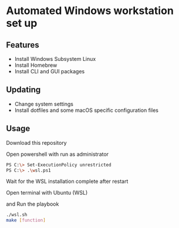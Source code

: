 # Automated Windows workstation set up

## Features

- Install Windows Subsystem Linux
- Install Homebrew
- Install CLI and GUI packages

## Updating
- Change system settings
- Install dotfiles and some macOS specific configuration files

## Usage

Download this repository

Open powershell with run as administrator

```sh
PS C:\> Set-ExecutionPolicy unrestricted
PS C:\> .\wsl.ps1
```

Wait for the WSL installation complete after restart


Open terminal with Ubuntu (WSL)

and Run the playbook
```sh
./wsl.sh
make [function]
```